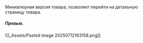 Миниатюрная версия товара, позволяет перейти на детальную страницу товара.

##### Превью.
![[_Assets/Pasted image 20250712163158.png]]